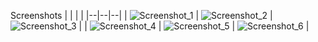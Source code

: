 Screenshots
|  |  |  |
|--|--|--|
| ![Screenshot_1](https://github.com/user-attachments/assets/4b61a8f1-03b3-4ec3-ba58-baecfcfe21a5) | ![Screenshot_2](https://github.com/user-attachments/assets/f1a836dd-0411-447a-87c8-22d46136bbf3) | ![Screenshot_3](https://github.com/user-attachments/assets/9a625faf-dd9c-4785-90bf-10e22e5b3763) |
| ![Screenshot_4](https://github.com/user-attachments/assets/65a1f961-b0d7-4ad1-9876-7b15d953b467) | ![Screenshot_5](https://github.com/user-attachments/assets/93556cd0-1db0-4e8f-a79d-ddbedce1fb8b) | ![Screenshot_6](https://github.com/user-attachments/assets/a2de10ff-2c41-4852-930f-176c7c3f0c37) |
